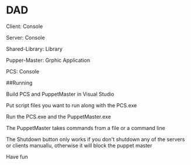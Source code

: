 # DAD

Client: Console

Server: Console

Shared-Library: Library

Pupper-Master: Grphic Application

PCS: Console

##Running

Build PCS and PuppetMaster in Visual Studio

Put script files you want to run along with the PCS.exe

Run the PCS.exe and the PuppetMaster.exe

The PuppetMaster takes commands from a file or a command line

The Shutdown button only works if you don't shutdown any of the servers or clients manuallu, otherwise it will block the puppet master

Have fun

